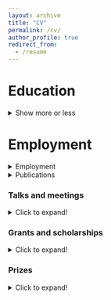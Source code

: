 ```yaml
---
layout: archive
title: "CV"
permalink: /cv/
author_profile: true
redirect_from:
  - /resume
---
```



# Education

<details>
   <summary> Show more or less </summary>

## Ph.D. in Environmental Science, University of Stirling, 2018
  * Thesis: "Tropical Phenology in a Time of Change" supervised by Prof. Nils Bunnefeld and Prof. Katharine Abernethy

## M.Sc. in Conservation Science, Imperial College London, 2013
  * Thesis: "What's the Catch? Mosquite Net Fishing in Coastal East Africa" supervised by Prof. EJ Milner Gulland and Dr Nick Hill

## B.A. in Biological Sciences, University of Oxford, 2010
  * Thesis: supervised by Mr Timothy Walker (University of Oxford Botanic Garden)
  
</details>
  
# Employment
<details>
   <summary markdown="span"> Employment </summary>
  
## Urban Biodiversity Scientist (0.6 FTE)
  * Royal Botanic Garden Edinburgh
  * 2020 - present
  * Project: The Good City
  * Supervisor: Dr Chris Ellis

* 2019 - 2020: Postdoctoral Research Assistant (0.4 FTE) 
  * UK Centre for Ecology and Hydrology (CEH)
  * Project: [Phenology and ecological genetics in the Kenyan drylands](https://emma-bush.github.io/portfolio/kenya-drylands/)
  * Supervisor: Dr Stephen Cavers

* 2019 - 2020: Postdoctoral Research Assistant (0.5 FTE) 
  * University of Stirling
  * Project: [Long term trends in Central African Forest Phenology](https://emma-bush.github.io/portfolio/lope/)
  * Supervisor: Prof Katharine Abernethy

* 2010 - 2012: Academic Researcher
  * University of Oxford
  * Project: A global review of the exotic pet trade
  * Project: Effects of tropical forest modification and fragmentation on dung beetle biodiversity and ecosystem functioning
  * Project: Woodland recovery after removal of deer: cascade effects for small mammals 
  * Supervisors: Prof. David Macdonald and Dr Eleanor Slade
</details>


<details>
  <summary>Publications</summary>
  
  <ul>{% for post in site.publications reversed %}
    {% include archive-single-cv.html %}
  {% endfor %}</ul>

Reviewer for: Journal of Plant Ecology, Biotropica, Biological Conservation, Ecology and Society and PeerJ
</details>

### Talks and meetings
 <details>
  <summary>Click to expand!</summary>
      
  <ul>{% for post in site.talks reversed %}
    {% include archive-single-talk-cv.html %}
  {% endfor %}</ul>
  </details>
  
### Grants and scholarships
 <details>
  <summary>Click to expand!</summary>
  
* COP26 International Climate Change Network grant (2021), The Royal Society of Edinburgh - £9920 to fund 6 month networking project for the African Phenology Network (PI).
* Research Grant (2019), National Parks Agency Gabon - £31,533 to fund 12-month (0.5 FTE) PDRA at the University of Stirling (Co-I).
* Connect+ grant (2018), University of Stirling - £6150 to fund workshop (Co-I).
* Collaborative Impact Studentship (2013) joint funded between University of Stirling and National Parks Agency Gabon (ANPN) - £67,200/4 years stipend + £16,000 training and fieldwork costs.
* Tropical Agriculture Association Masters Award (2013) - £1000 fieldwork costs (PI).
* Imperial College Conservation Science (ICCS) Project Bursary Award (2013) - £500 fieldwork costs (PI).
* Conservation Science MSc Bursary (2012) - £4000 living expenses.
* Imperial College London Rector’s Scholarship Fund Masters Award (2012) - £5000 living expenses and fees.
* Peoples Trust for Endangered Species Graduate Research Internship (2010) - £6000 fieldwork costs (PI).
* Hertford College Academic Scholarship, University of Oxford (2009)
    </details>
    
### Prizes
<details>
  <summary>Click to expand!</summary>
    
2018 - Shortlisted for the Robert May Prize, Methods in Ecology and Evolution, British Ecological Society

2016 - Best PhD Student publication, Winter Symposium, University of Stirling

2015 - Best PhD Student presentation, Winter Symposium, University of Stirling
</details>
